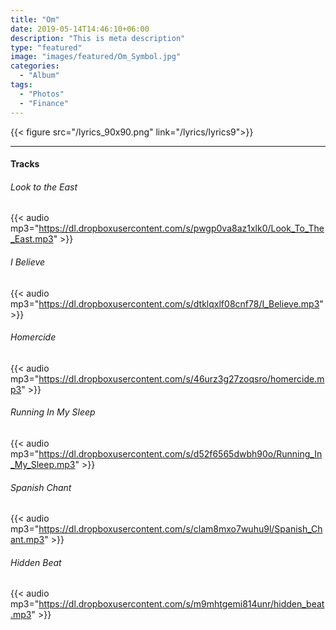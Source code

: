 ```yaml
---
title: "Om"
date: 2019-05-14T14:46:10+06:00
description: "This is meta description"
type: "featured"
image: "images/featured/Om_Symbol.jpg"
categories: 
  - "Album"
tags:
  - "Photos"
  - "Finance"
---
```

{{< figure src="/lyrics_90x90.png" link="/lyrics/lyrics9">}}

---
#### Tracks

###### Look to the East
{{< audio mp3="https://dl.dropboxusercontent.com/s/pwgp0va8az1xlk0/Look_To_The_East.mp3" >}}
###### I Believe
{{< audio mp3="https://dl.dropboxusercontent.com/s/dtklqxlf08cnf78/I_Believe.mp3" >}}
###### Homercide
{{< audio mp3="https://dl.dropboxusercontent.com/s/46urz3g27zoqsro/homercide.mp3" >}}
###### Running In My Sleep
{{< audio mp3="https://dl.dropboxusercontent.com/s/d52f6565dwbh90o/Running_In_My_Sleep.mp3" >}}
###### Spanish Chant
{{< audio mp3="https://dl.dropboxusercontent.com/s/clam8mxo7wuhu9l/Spanish_Chant.mp3" >}}
###### Hidden Beat
{{< audio mp3="https://dl.dropboxusercontent.com/s/m9mhtgemi814unr/hidden_beat.mp3" >}}

